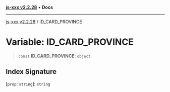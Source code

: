 [**js-xxx v2.2.28**](../README.md) • **Docs**

***

[js-xxx v2.2.28](../README.md) / ID\_CARD\_PROVINCE

# Variable: ID\_CARD\_PROVINCE

> `const` **ID\_CARD\_PROVINCE**: `object`

## Index Signature

 \[`prop`: `string`\]: `string`
